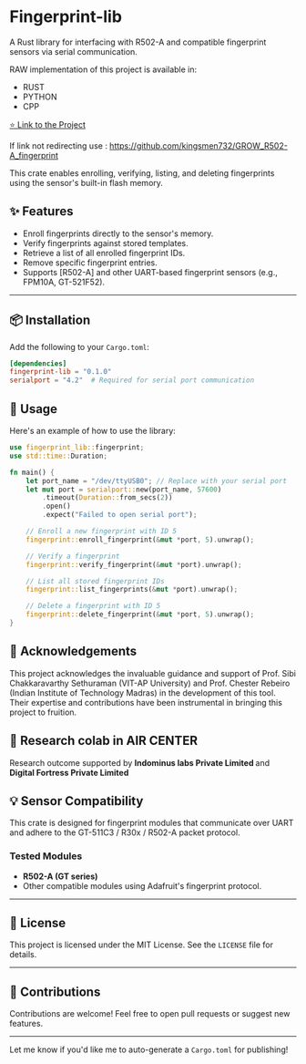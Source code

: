 # Fingerprint-lib

A Rust library for interfacing with R502-A and compatible fingerprint sensors via serial communication.

RAW implementation of this project is available in:
- RUST
- PYTHON
- CPP 

[ ⭐ Link to the Project](https://github.com/kingsmen732/GROW_R502-A_fingerprint) 

If link not redirecting use :
https://github.com/kingsmen732/GROW_R502-A_fingerprint

This crate enables enrolling, verifying, listing, and deleting fingerprints using the sensor's built-in flash memory.

## ✨ Features

- Enroll fingerprints directly to the sensor's memory.
- Verify fingerprints against stored templates.
- Retrieve a list of all enrolled fingerprint IDs.
- Remove specific fingerprint entries.
- Supports [R502-A] and other UART-based fingerprint sensors (e.g., FPM10A, GT-521F52).

---

## 📦 Installation

Add the following to your `Cargo.toml`:

```toml
[dependencies]
fingerprint-lib = "0.1.0"
serialport = "4.2"  # Required for serial port communication
```

## 🚀 Usage

Here's an example of how to use the library:

```rust
use fingerprint_lib::fingerprint;
use std::time::Duration;

fn main() {
    let port_name = "/dev/ttyUSB0"; // Replace with your serial port
    let mut port = serialport::new(port_name, 57600)
        .timeout(Duration::from_secs(2))
        .open()
        .expect("Failed to open serial port");

    // Enroll a new fingerprint with ID 5
    fingerprint::enroll_fingerprint(&mut *port, 5).unwrap();

    // Verify a fingerprint
    fingerprint::verify_fingerprint(&mut *port).unwrap();

    // List all stored fingerprint IDs
    fingerprint::list_fingerprints(&mut *port).unwrap();

    // Delete a fingerprint with ID 5
    fingerprint::delete_fingerprint(&mut *port, 5).unwrap();
}
```
## 🌟 Acknowledgements

This project acknowledges the invaluable guidance and support of Prof. Sibi Chakkaravarthy Sethuraman (VIT-AP University) and Prof. Chester Rebeiro (Indian Institute of Technology Madras) in the development of this tool. Their expertise and contributions have been instrumental in bringing this project to fruition.

## 📜 Research colab in AIR CENTER 

Research outcome supported by <b> Indominus labs Private Limited </b > and <b> Digital Fortress Private Limited </b>



## 💡 Sensor Compatibility

This crate is designed for fingerprint modules that communicate over UART and adhere to the GT-511C3 / R30x / R502-A packet protocol.

### Tested Modules

- **R502-A (GT series)**
- Other compatible modules using Adafruit's fingerprint protocol.

---

## 📜 License

This project is licensed under the MIT License. See the `LICENSE` file for details.

---

## 👋 Contributions

Contributions are welcome! Feel free to open pull requests or suggest new features.

---

Let me know if you'd like me to auto-generate a `Cargo.toml` for publishing!